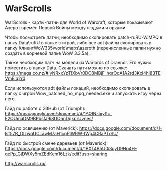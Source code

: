 # WarScrolls
WarScrolls - карты-патчи для World of Warcraft, которые показывают Азерот времён Первой Войны между людьми и орками.

Чтобы посмотреть патчи, необходимо скопировать patch-ruRU-W.MPQ в папку Data\ruRU в папке с игрой, либо все adt файлы скопировать в папку КлиентWoW335\world\maps\azeroth (перечисленные папки нужно создать в корневой папке WoW 3.3.5a). 

Также необходим патч на модели из Warlords of Draenor. Его нужно поместить в папку Data. Скачать патч можно по ссылке:
https://mega.co.nz/#!yNRxxYpT!XbVr0DC8MBjF_hqrOqA1A2rd3Kxi4hi83TEVmEiq2r0

Если используются adt файлы локаций, необходимо скопировать в папку с игрой Wow_patched_no_mpq_needed.exe и запускать игру через него. 

Гайд по работе с GitHub (от Triumph):
https://docs.google.com/document/d/1AOINxieyRs-F2OUmaDM9BPbsfJ9i8UOhnDqkprUvnes/

Гайд по освящению (от Maverick):
https://docs.google.com/document/d/1-lsf57B_DIzwqUCLawM7aH1cpPlWRW-tWp4CRaPTrSU/

Гайд по быстрой смене деревьев (от Maverick): https://docs.google.com/document/d/1BXT4B5U0i3uyD9Hp4H-qePp_GjDWXy5mZEdKem16Lzk/edit?usp=sharing

http://warscrolls.ru/

